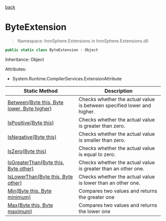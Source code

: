 ﻿[back](/IronSphere.Extensions/types)

# ByteExtension

> Namespace: IronSphere.Extensions in  IronSphere.Extensions.dll



```csharp
public static class ByteExtension : Object
```
Inheritance: Object



Attributes:
        
* System.Runtime.CompilerServices.ExtensionAttribute




| Static Method | Description |
| --- | --- |
| [Between(Byte this, Byte lower, Byte higher)](ByteExtension_Between(Byte,Byte,Byte)) | Checks whether the actual value is between specified lower and higher. |
| [IsPositive(Byte this)](ByteExtension_IsPositive(Byte)) | Checks whether the actual value is greater than zero. |
| [IsNegative(Byte this)](ByteExtension_IsNegative(Byte)) | Checks whether the actual value is smaller than zero. |
| [IsZero(Byte this)](ByteExtension_IsZero(Byte)) | Checks whether the actual value is equal to zero. |
| [IsGreaterThan(Byte this, Byte other)](ByteExtension_IsGreaterThan(Byte,Byte)) | Checks whether the actual value is greater than an other one. |
| [IsLowerThan(Byte this, Byte other)](ByteExtension_IsLowerThan(Byte,Byte)) | Checks whether the actual value is lower than an other one. |
| [Min(Byte this, Byte minimum)](ByteExtension_Min(Byte,Byte)) | Compares two values and returns the greater one |
| [Max(Byte this, Byte maximum)](ByteExtension_Max(Byte,Byte)) | Compares two values and returns the lower one |
